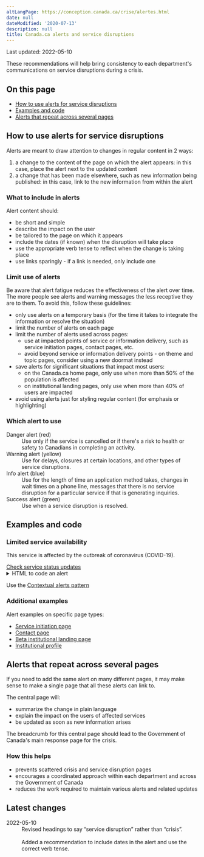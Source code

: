 ```yaml
---
altLangPage: https://conception.canada.ca/crise/alertes.html
date: null
dateModified: '2020-07-13'
description: null
title: Canada.ca alerts and service disruptions
---
```


 <p class="small">
  Last updated: 2022-05-10
 </p>
 <p>
  These recommendations will help bring consistency to each department's communications on service disruptions during a crisis.
 </p>
 <section>
  <h2>
   On this page
  </h2>
  <ul>
   <li>
    <a href="#alerts">
     How to use alerts for service disruptions
    </a>
   </li>
   <li>
    <a href="#examples">
     Examples and code
    </a>
   </li>
   <li>
    <a href="#dep-page">
     Alerts that repeat across several pages
    </a>
   </li>
  </ul>
 </section>
 <section>
  <h2 id="alerts">
   How to use alerts for service disruptions
  </h2>
  <p>
   Alerts are meant to draw attention to changes in regular content in 2 ways:
  </p>
  <ol>
   <li>
    a change to the content of the page on which the alert appears: in this case, place the alert next to the updated content
   </li>
   <li>
    a change that has been made elsewhere, such as new information being published: in this case, link to the new information from within the alert
   </li>
  </ol>
  <h3>
   What to include in alerts
  </h3>
  <p>
   Alert content should:
  </p>
  <ul>
   <li>
    be short and simple
   </li>
   <li>
    describe the impact on the user
   </li>
   <li>
    be tailored to the page on which it appears
   </li>
   <li>
    include the dates (if known) when the disruption will take place
   </li>
   <li>
    use the appropriate verb tense to reflect when the change is taking place
   </li>
   <li>
    use links sparingly - if a link is needed, only include one
   </li>
  </ul>
  <h3>
   Limit use of alerts
  </h3>
  <p>
   Be aware that alert fatigue reduces the effectiveness of the alert over time. The more people see alerts and warning messages the less receptive they are to them. To avoid this, follow these guidelines:
  </p>
  <ul>
   <li>
    only use alerts on a temporary basis (for the time it takes to integrate the information or resolve the situation)
   </li>
   <li>
    limit the number of alerts on each page
   </li>
   <li>
    limit the number of alerts used across pages:
    <ul>
     <li>
      use at impacted points of service or information delivery, such as service initiation pages, contact pages, etc.
     </li>
     <li>
      avoid beyond service or information delivery points - on theme and topic pages, consider using a new doormat instead
     </li>
    </ul>
   </li>
   <li>
    save alerts for significant situations that impact most users:
    <ul>
     <li>
      on the Canada.ca home page, only use when more than 50% of the population is affected
     </li>
     <li>
      on institutional landing pages, only use when more than 40% of users are impacted
     </li>
    </ul>
   </li>
   <li>
    avoid using alerts just for styling regular content (for emphasis or highlighting)
   </li>
  </ul>
  <section>
   <h3>
    Which alert to use
   </h3>
   <dl class="dl-horizontal">
    <dt>
     Danger alert (red)
    </dt>
    <dd>
     Use only if the service is cancelled or if there's a risk to health or safety to Canadians in completing an activity.
    </dd>
    <dt>
     Warning alert (yellow)
    </dt>
    <dd>
     Use for delays, closures at certain locations, and other types of service disruptions.
    </dd>
    <dt>
     Info alert (blue)
    </dt>
    <dd>
     Use for the length of time an application method takes, changes in wait times on a phone line, messages that there is no service disruption for a particular service if that is generating inquiries.
    </dd>
    <dt>
     Success alert (green)
    </dt>
    <dd>
     Use when a service disruption is resolved.
    </dd>
   </dl>
  </section>
  <h2 id="examples">
   Examples and code
  </h2>
  <div class="well">
   <section class="alert alert-warning">
    <h3>
     Limited service availability
    </h3>
    <p>
     This service is affected by the outbreak of coronavirus (COVID-19).
    </p>
    <a href="#">
     Check service status updates
    </a>
   </section>
  </div>
  <details>
   <summary>
    HTML to code an alert
   </summary>
   <p>
    Code:
   </p>
   <pre class="prettyprint"><code>&lt;section class="alert alert-warning"&gt;
	&lt;h3&gt;Limited service availability&lt;/h3&gt;
	&lt;p&gt;This service is affected by the outbreak of coronavirus (COVID-19).&lt;/p&gt;
	&lt;a href="#"&gt;Check service status updates&lt;/a&gt;&lt;/p&gt;
&lt;/section&gt;</code></pre>
   <p>
    Change the "alert-warning" class to "alert-info", "alert-danger" or "alert-success" based on the type of alert needed.
   </p>
  </details>
  <p>
   Use the
   <a href="https://design.canada.ca/common-design-patterns/contextual-alerts.html">
    Contextual alerts pattern
   </a>
  </p>
  <h3>
   Additional examples
  </h3>
  <p>
   Alert examples on specific page types:
  </p>
  <ul>
   <li>
    <a href="https://design.canada.ca/alerts/alerts-sit.html">
     Service initiation page
    </a>
   </li>
   <li>
    <a href="https://design.canada.ca/alerts/alerts-contact.html">
     Contact page
    </a>
   </li>
   <li>
    <a href="https://design.canada.ca/alerts/alerts-ilp.html">
     Beta institutional landing page
    </a>
   </li>
   <li>
    <a href="https://design.canada.ca/alerts/alerts-stable-ip.html">
     Institutional profile
    </a>
   </li>
  </ul>
 </section>
 <section>
  <h2 id="dep-page">
   Alerts that repeat across several pages
  </h2>
  <p>
   If you need to add the same alert on many different pages, it may make sense to make a single page that all these alerts can link to.
  </p>
  <p>
   The central page will:
  </p>
  <ul>
   <li>
    summarize the change in plain language
   </li>
   <li>
    explain the impact on the users of affected services
   </li>
   <li>
    be updated as soon as new information arises
   </li>
  </ul>
  <p>
   The breadcrumb for this central page should lead to the Government of Canada's main response page for the crisis.
  </p>
  <h3>
   How this helps
  </h3>
  <ul>
   <li>
    prevents scattered crisis and service disruption pages
   </li>
   <li>
    encourages a coordinated approach within each department and across the Government of Canada
   </li>
   <li>
    reduces the work required to maintain various alerts and related updates
   </li>
  </ul>
 </section>
 <h2 id="latest">
  Latest changes
 </h2>
 <section>
  <dl class="dl-horizontal">
   <dt>
    <time class="link-muted" datetime="2022-05-10">
     2022-05-10
    </time>
   </dt>
   <dd>
    Revised headings to say “service disruption” rather than “crisis”.
    <br/>
    <br/>
    Added a recommendation to include dates in the alert and use the correct verb tense.
   </dd>
  </dl>
 </section>
</div>


